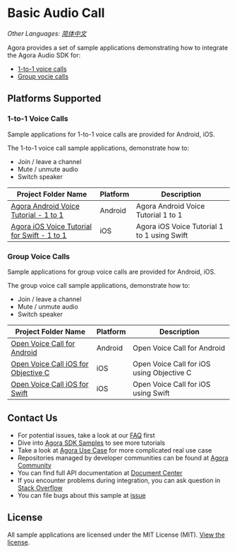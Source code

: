 # Basic Audio Call

_Other Languages: [简体中文](README.zh.md)_

Agora provides a set of sample applications demonstrating how to integrate the Agora Audio SDK for:

- [1-to-1 voice calls](#1-to-1-voice-calls)
- [Group vocie calls](#group-voice-calls)

## Platforms Supported

### 1-to-1 Voice Calls

Sample applications for 1-to-1 voice calls are provided for Android, iOS.

The 1-to-1 voice call sample applications, demonstrate how to:

- Join / leave a channel
- Mute / unmute audio
- Switch speaker


Project Folder Name|Platform|Description
---|---|---
[Agora Android Voice Tutorial - 1 to 1](./One-to-One-Voice/Agora-Android-Voice-Tutorial-1to1)|Android|Agora Android Voice Tutorial 1 to 1
[Agora iOS Voice Tutorial for Swift - 1 to 1](./One-to-One-Voice/Agora-iOS-Voice-Tutorial-Swift-1to1)|iOS|Agora iOS Voice Tutorial 1 to 1 using Swift



### Group Voice Calls

Sample applications for group voice calls are provided for Android, iOS.


The group voice call sample applications, demonstrate how to:

- Join / leave a channel
- Mute / unmute audio
- Switch speaker

Project Folder Name|Platform|Description
---|---|---
[Open Voice Call for Android](./Group-Voice-Call/OpenVoiceCall-Android)|Android|Open Voice Call for Android
[Open Voice Call iOS for Objective C](./Group-Voice-Call/OpenVoiceCall-iOS-Objective-C)|iOS|Open Voice Call for iOS using Objective C
[Open Voice Call iOS for Swift](./Group-Voice-Call/OpenVoiceCall-iOS)|iOS|Open Voice Call for iOS using Swift

## Contact Us

- For potential issues, take a look at our [FAQ](https://docs.agora.io/cn/faq) first
- Dive into [Agora SDK Samples](https://github.com/AgoraIO) to see more tutorials
- Take a look at [Agora Use Case](https://github.com/AgoraIO-usecase) for more complicated real use case
- Repositories managed by developer communities can be found at [Agora Community](https://github.com/AgoraIO-Community)
- You can find full API documentation at [Document Center](https://docs.agora.io/en/)
- If you encounter problems during integration, you can ask question in [Stack Overflow](https://stackoverflow.com/questions/tagged/agora.io)
- You can file bugs about this sample at [issue](https://github.com/AgoraIO/Basic-Audio-Call/issues)


## License

All sample applications are licensed under the MIT License (MIT). [View the license](LICENSE.md).